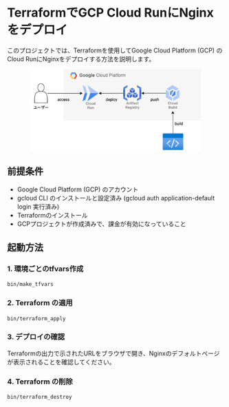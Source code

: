 # TerraformでGCP Cloud RunにNginxをデプロイ

このプロジェクトでは、Terraformを使用してGoogle Cloud Platform (GCP) のCloud RunにNginxをデプロイする方法を説明します。

<p align="center">
  <img src="sources/gcp.png" alt="animated" width="400">
</p>

## 前提条件

+ Google Cloud Platform (GCP) のアカウント
+ gcloud CLI のインストールと設定済み (gcloud auth application-default login 実行済み)
+ Terraformのインストール
+ GCPプロジェクトが作成済みで、課金が有効になっていること

## 起動方法

### 1. 環境ごとのtfvars作成

```
bin/make_tfvars
```

### 2. Terraform の適用

```
bin/terraform_apply
```

### 3. デプロイの確認

Terraformの出力で示されたURLをブラウザで開き、Nginxのデフォルトページが表示されることを確認してください。

### 4. Terraform の削除

```
bin/terraform_destroy
```
